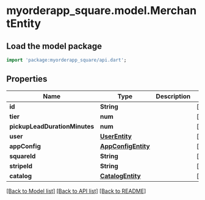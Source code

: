 # myorderapp_square.model.MerchantEntity

## Load the model package
```dart
import 'package:myorderapp_square/api.dart';
```

## Properties
Name | Type | Description | Notes
------------ | ------------- | ------------- | -------------
**id** | **String** |  | [optional] 
**tier** | **num** |  | [optional] 
**pickupLeadDurationMinutes** | **num** |  | [optional] 
**user** | [**UserEntity**](UserEntity.md) |  | [optional] 
**appConfig** | [**AppConfigEntity**](AppConfigEntity.md) |  | [optional] 
**squareId** | **String** |  | [optional] 
**stripeId** | **String** |  | [optional] 
**catalog** | [**CatalogEntity**](CatalogEntity.md) |  | [optional] 

[[Back to Model list]](../README.md#documentation-for-models) [[Back to API list]](../README.md#documentation-for-api-endpoints) [[Back to README]](../README.md)


